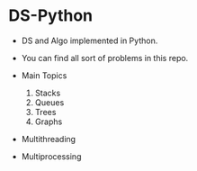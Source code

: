 # DS-Python
* DS and Algo implemented in Python.
* You can find all sort of problems in this repo.

* Main Topics
  1. Stacks
  2. Queues
  3. Trees
  4. Graphs

* Multithreading
* Multiprocessing
